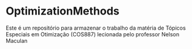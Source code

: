 # OptimizationMethods
Este é um repositório para armazenar o trabalho da matéria de Tópicos Especiais em Otimização (COS887) lecionada pelo professor Nelson Maculan
